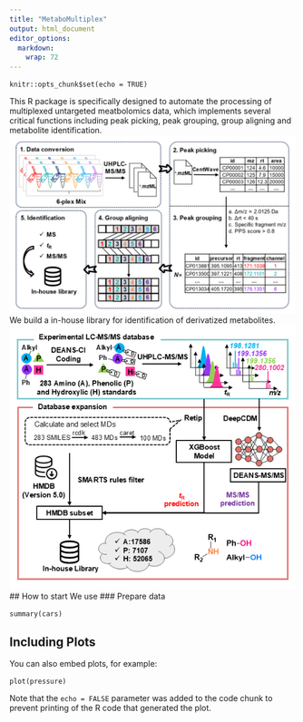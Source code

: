 ```yaml
---
title: "MetaboMultiplex"
output: html_document
editor_options: 
  markdown: 
    wrap: 72
---
```


```{r setup, include=FALSE}
knitr::opts_chunk$set(echo = TRUE)
```

This R package is specifically designed to automate the processing of
multiplexed untargeted meatbolomics data, which implements several
critical functions including peak picking, peak grouping, group aligning
and metabolite identification. ![caption](./assets/Figure1.png) We build
a in-house library for identification of derivatized metabolites.
![caption](./assets/Figure2.png) \## How to start We use \### Prepare
data

```{r cars}
summary(cars)
```

## Including Plots

You can also embed plots, for example:

```{r pressure, echo=FALSE}
plot(pressure)
```

Note that the `echo = FALSE` parameter was added to the code chunk to
prevent printing of the R code that generated the plot.
